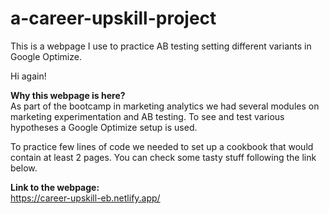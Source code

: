 # a-career-upskill-project
This is a webpage I use to practice AB testing setting different variants in Google Optimize.

Hi again!

<b>Why this webpage is here?</b></br>
As part of the bootcamp in marketing analytics we had several modules on marketing experimentation and AB testing. To see and test various hypotheses a Google Optimize setup is used. 

To practice few lines of code we needed to set up a cookbook that would contain at least 2 pages. You can check some tasty stuff following the link below.

<b>Link to the webpage:</b></br>
https://career-upskill-eb.netlify.app/
